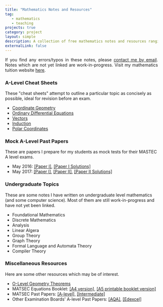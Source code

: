 ```yaml
---
title: "Mathematics Notes and Resources"
tag: 
   - mathematics
   - teaching
projects: true
category: project
layout: simple
description: A collection of free mathematics notes and resources ranging from GCSE (ordinary) level to undergraduate.
externalLink: false
---
```


<p align="justify">
If you find any errors/typos in these notes, please <a href="mailto:luke@maths.com.mt" target="_blank">contact me by email</a>. Notes which are not yet linked are work-in-progress. Visit my mathematics tuition website <a href="https://maths.com.mt" target="_blank">here</a>.
</p>

### A-Level Cheat Sheets
These "cheat sheets" attempt to outline a particular topic as concisely as possible, ideal for revision before an exam.
 - [Coordinate Geometry]({{site.url}}/assets/files/coordinate_geometry.pdf)
 - [Ordinary Differential Equations]({{site.url}}/assets/files/odes.pdf)
 - [Vectors]({{site.url}}/assets/files/vectors.pdf)
 - [Induction]({{site.url}}/assets/files/induction.pdf)
 - [Polar Coordinates]({{site.url}}/assets/files/polar.pdf)

### Mock A-Level Past Papers
These are papers I prepare for my students as mock tests for their MASTEC A level exams.
 - May 2016: [[Paper I]]({{site.url}}/assets/files/papers/2016_paper_1.pdf), [[Paper I Solutions]]({{site.url}}/assets/files/papers/2016_paper_1_solutions.pdf)
 - May 2017: [[Paper I]]({{site.url}}/assets/files/papers/2017_paper_1.pdf), [[Paper II]]({{site.url}}/assets/files/papers/2017_paper_2.pdf), [[Paper II Solutions]]({{site.url}}/assets/files/papers/2017_paper_2_solutions.pdf)

### Undergraduate Topics
These are some notes I have written on undergraduate level mathematics (and some computer science). Most of them are still work-in-progress and have not yet been linked.
 - Foundational Mathematics
 - Discrete Mathematics
 - Analysis
 - Linear Algera
 - Group Theory
 - Graph Theory
 - Formal Language and Automata Theory
 - Compiler Theory

### Miscellaneous Resources
Here are some other resources which may be of interest.
 - [O-Level Geometry Theorems]({{site.url}}/assets/files/geometry.pdf)
 - MATSEC Equations Booklet: [[A4 version]](https://maths.com.mt/assets/files/booklet.pdf), [[A5 printable booklet version]](https://maths.com.mt/assets/files/booklet-a5.pdf)
 - MATSEC Past Papers: [[A-level]](https://www.um.edu.mt/matsec/pastpapers/A/PURE), [[Intermediate]](https://www.um.edu.mt/matsec/pastpapers/I/PURE)
 - Other Examination Boards' A-level Past Papers: [[AQA]](http://www.aqa.org.uk/subjects/mathematics/as-and-a-level/mathematics-6360/past-papers-and-mark-schemes), [[Edexcel]](http://qualifications.pearson.com/en/support/support-topics/exams/past-papers.html?Qualification-Family=A-Level&Qualification-Subject=Mathematics%20(2008)&Status=Pearson-UK:Status%2FLive&Specification-Code=Pearson-UK:Specification-Code%2F9371)
